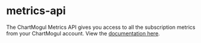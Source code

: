 # metrics-api
The ChartMogul Metrics API gives you access to all the subscription metrics from your ChartMogul account. View the [documentation here](/API%20Documentation/api.md).
